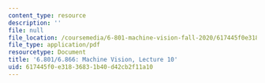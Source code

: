 ```yaml
---
content_type: resource
description: ''
file: null
file_location: /coursemedia/6-801-machine-vision-fall-2020/617445f0e31836831b40d42cb2f11a10_MIT6_801F20_lec10.pdf
file_type: application/pdf
resourcetype: Document
title: '6.801/6.866: Machine Vision, Lecture 10'
uid: 617445f0-e318-3683-1b40-d42cb2f11a10
---
```

